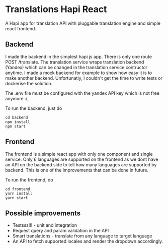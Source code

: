 # Translations Hapi React

A Hapi app for translation API with pluggable translation engine and simple react frontend.

## Backend

I made the backend in the simplest hapi js app. There is only one route POST /translate. The translation service wraps translation backend (Yandex) which can be changed in the translation service contructor anytime. I made a mock backend for example to show how easy it is to make another backend. Unfortunatly, I couldn't get the time to write tests or dockerise the solution.

The .env file must be configured with the yandex API key which is not free anymore :(

To run the backend, just do

```
cd backend
npm install
npm start
```

## Frontend

The frontend is a simple react app with only one component and single service. Only 6 languages are supported on the frontend as we dont have an API on the backend side to tell how many languages are supported by backend. This is one of the improvements that can be done in future.

To run the frontend, do

```
cd frontend
yarn install
yarn start
```

## Possible improvements

- Testsss!!! - unit and integration
- Request query and param validation in the API
- Smart translations - translate from any language to target language
- An API to fetch supported locales and render the dropdown accordingly.
